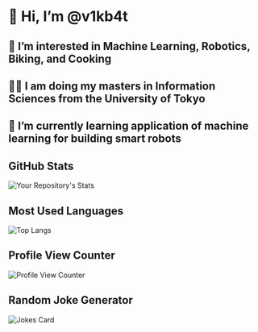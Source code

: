 # 👋 Hi, I’m @v1kb4t
## 👀 I’m interested in Machine Learning, Robotics, Biking, and Cooking
## 👨‍🎓 I am doing my masters in Information Sciences from the University of Tokyo
## 🌱 I’m currently learning application of machine learning for building smart robots

## GitHub Stats

![Your Repository's Stats](https://github-readme-stats-v1kb4t.vercel.app/api?username=v1kb4t&show_icons=true&count_private=true&theme=dracula)

## Most Used Languages

![Top Langs](https://github-readme-stats-v1kb4t.vercel.app/api/top-langs/?username=v1kb4t&count_private=true&layout=compact&theme=dracula)

## Profile View Counter

![Profile View Counter](https://komarev.com/ghpvc/?username=v1kb4t)

## Random Joke Generator

![Jokes Card](https://readme-jokes.vercel.app/api)

<!---
v1kb4t/v1kb4t is a ✨ special ✨ repository because its `README.md` (this file) appears on your GitHub profile.
You can click the Preview link to take a look at your changes.
--->
